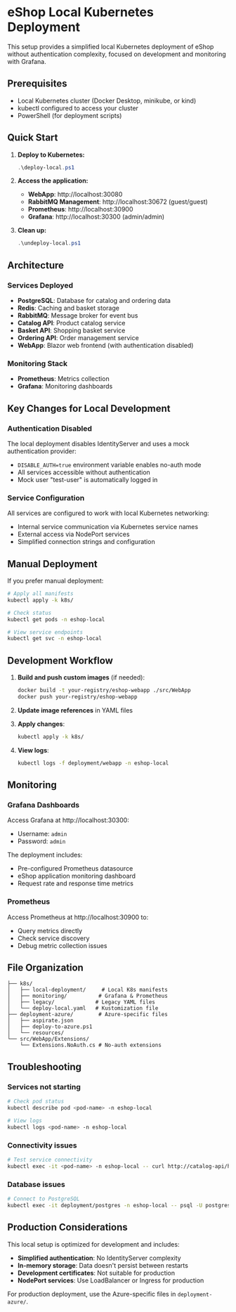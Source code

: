 # eShop Local Kubernetes Deployment

This setup provides a simplified local Kubernetes deployment of eShop without authentication complexity, focused on development and monitoring with Grafana.

## Prerequisites

- Local Kubernetes cluster (Docker Desktop, minikube, or kind)
- kubectl configured to access your cluster
- PowerShell (for deployment scripts)

## Quick Start

1. **Deploy to Kubernetes:**
   ```powershell
   .\deploy-local.ps1
   ```

2. **Access the application:**
   - **WebApp**: http://localhost:30080
   - **RabbitMQ Management**: http://localhost:30672 (guest/guest)
   - **Prometheus**: http://localhost:30900
   - **Grafana**: http://localhost:30300 (admin/admin)

3. **Clean up:**
   ```powershell
   .\undeploy-local.ps1
   ```

## Architecture

### Services Deployed

- **PostgreSQL**: Database for catalog and ordering data
- **Redis**: Caching and basket storage
- **RabbitMQ**: Message broker for event bus
- **Catalog API**: Product catalog service
- **Basket API**: Shopping basket service
- **Ordering API**: Order management service
- **WebApp**: Blazor web frontend (with authentication disabled)

### Monitoring Stack

- **Prometheus**: Metrics collection
- **Grafana**: Monitoring dashboards

## Key Changes for Local Development

### Authentication Disabled

The local deployment disables IdentityServer and uses a mock authentication provider:

- `DISABLE_AUTH=true` environment variable enables no-auth mode
- All services accessible without authentication
- Mock user "test-user" is automatically logged in

### Service Configuration

All services are configured to work with local Kubernetes networking:

- Internal service communication via Kubernetes service names
- External access via NodePort services
- Simplified connection strings and configuration

## Manual Deployment

If you prefer manual deployment:

```bash
# Apply all manifests
kubectl apply -k k8s/

# Check status
kubectl get pods -n eshop-local

# View service endpoints
kubectl get svc -n eshop-local
```

## Development Workflow

1. **Build and push custom images** (if needed):
   ```bash
   docker build -t your-registry/eshop-webapp ./src/WebApp
   docker push your-registry/eshop-webapp
   ```

2. **Update image references** in YAML files

3. **Apply changes**:
   ```bash
   kubectl apply -k k8s/
   ```

4. **View logs**:
   ```bash
   kubectl logs -f deployment/webapp -n eshop-local
   ```

## Monitoring

### Grafana Dashboards

Access Grafana at http://localhost:30300:
- Username: `admin`
- Password: `admin`

The deployment includes:
- Pre-configured Prometheus datasource
- eShop application monitoring dashboard
- Request rate and response time metrics

### Prometheus

Access Prometheus at http://localhost:30900 to:
- Query metrics directly
- Check service discovery
- Debug metric collection issues

## File Organization

```
├── k8s/
│   ├── local-deployment/     # Local K8s manifests
│   ├── monitoring/          # Grafana & Prometheus
│   ├── legacy/             # Legacy YAML files
│   └── deploy-local.yaml   # Kustomization file
├── deployment-azure/        # Azure-specific files
│   ├── aspirate.json
│   ├── deploy-to-azure.ps1
│   └── resources/
└── src/WebApp/Extensions/
    └── Extensions.NoAuth.cs # No-auth extensions
```

## Troubleshooting

### Services not starting

```bash
# Check pod status
kubectl describe pod <pod-name> -n eshop-local

# View logs
kubectl logs <pod-name> -n eshop-local
```

### Connectivity issues

```bash
# Test service connectivity
kubectl exec -it <pod-name> -n eshop-local -- curl http://catalog-api/health
```

### Database issues

```bash
# Connect to PostgreSQL
kubectl exec -it deployment/postgres -n eshop-local -- psql -U postgres -d eshop
```

## Production Considerations

This local setup is optimized for development and includes:

- **Simplified authentication**: No IdentityServer complexity
- **In-memory storage**: Data doesn't persist between restarts
- **Development certificates**: Not suitable for production
- **NodePort services**: Use LoadBalancer or Ingress for production

For production deployment, use the Azure-specific files in `deployment-azure/`.